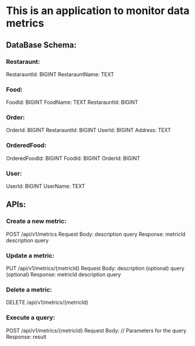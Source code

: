 # This is an application to monitor data metrics


## DataBase Schema:

### Restaraunt:
RestarauntId: BIGINT
RestarauntName: TEXT

### Food:
FoodId: BIGINT
FoodName: TEXT
RestarauntId: BIGINT

### Order:
OrderId: BIGINT
RestarauntId: BIGINT
UserId: BIGINT
Address: TEXT

### OrderedFood:
OrderedFoodId: BIGINT
FoodId: BIGINT
OrderId: BIGINT

### User:
UserId: BIGINT
UserName: TEXT


## APIs:

### Create a new metric:
POST /api/v1/metrics
    Request Body:
        description
        query
    Response:
        metricId
        description
        query

### Update a metric:
PUT /api/v1/metrics/{metricId}
    Request Body:
        description (optional)
        query (optional)
    Response:
        metricId
        description
        query

### Delete a metric:
DELETE /api/v1/metrics/{metricId}

### Execute a query:
POST /api/v1/metrics/{metricId}
    Request Body:
        // Parameters for the query
    Response:
        result





